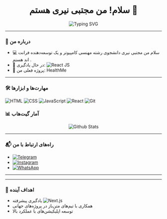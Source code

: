 <h1 align="center">سلام! من مجتبی نیری هستم 👋</h1>
<p align="center">
  <img src="https://readme-typing-svg.demolab.com?font=Fira+Code&size=22&pause=1000&color=36BCF7&width=435&lines=توسعه‌دهنده+وب+و+نرم‌افزار+;عاشق+یادگیری+و+چالش‌های+جدید;حل+مسائل+و+ساخت+ابزارهای+کاربردی" alt="Typing SVG" />
</p>

---

### 📌 درباره من
- 💻  سلام من مجتبی نیری دانشجوی رشته مهنسی کامپیوتر و یک توسعه‌دهنده فرانت اند هستم . 
- 🌱 در حال یادگیری: ![React JS](https://img.shields.io/badge/-React%20JS-61DAFB?style=for-the-badge&logo=react&logoColor=black)
- 🔭 پروژه فعلی من: HealthMe

---

### 🛠️ مهارت‌ها و ابزارها
![HTML](https://img.shields.io/badge/-HTML5-E34F26?style=for-the-badge&logo=html5&logoColor=white)
![CSS](https://img.shields.io/badge/-CSS-1572B6?style=for-the-badge&logo=css3&logoColor=white)
![JavaScript](https://img.shields.io/badge/-JavaScript-F7DF1E?style=for-the-badge&logo=javascript&logoColor=black)
![React](https://img.shields.io/badge/-React-61DAFB?style=for-the-badge&logo=react&logoColor=black)
![Git](https://img.shields.io/badge/-Git-F05032?style=for-the-badge&logo=git&logoColor=white)

### 📊 آمار گیت‌هاب
<p align="center">
  <img src="https://github-readme-stats.vercel.app/api?username=YourUsername&show_icons=true&theme=radical" alt="Github Stats" />
</p>




---

### 📬 راه‌های ارتباط با من

- [![Telegram](https://img.shields.io/badge/-Telegram-0088CC?style=for-the-badge&logo=telegram&logoColor=white)](https://t.me/mojtaba_jsx)
- [![Instagram](https://img.shields.io/badge/-Instagram-E4405F?style=for-the-badge&logo=instagram&logoColor=white)](https://instagram.com/mojtaba.jsx)
- [![WhatsApp](https://img.shields.io/badge/-WhatsApp-25D366?style=for-the-badge&logo=whatsapp&logoColor=white)](https://wa.me/+989218750654)


---



---

### 🎯 اهداف آینده
- یادگیری پیشرفته ![Next.js](https://img.shields.io/badge/-Next.js-000000?style=for-the-badge&logo=next.js&logoColor=white)
- همکاری با تیم‌های متن‌باز در پروژه‌های جهانی
- توسعه اپلیکیشن‌های با عملکرد بالا
